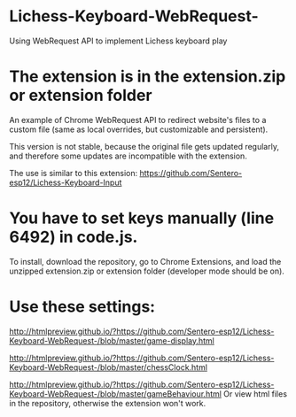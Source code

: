 # Lichess-Keyboard-WebRequest-
Using WebRequest API to implement Lichess keyboard play

# The extension is in the extension.zip or extension folder

An example of Chrome WebRequest API to redirect website's files to a custom file (same as local overrides, but customizable and persistent).

This version is not stable, because the original file gets updated regularly, and therefore some updates are incompatible with the extension.

The use is similar to this extension: 
https://github.com/Sentero-esp12/Lichess-Keyboard-Input

# You have to set keys manually (line 6492) in code.js.

To install, download the repository, go to Chrome Extensions, and load the unzipped extension.zip or extension folder (developer mode should be on).

# Use these settings:

http://htmlpreview.github.io/?https://github.com/Sentero-esp12/Lichess-Keyboard-WebRequest-/blob/master/game-display.html

http://htmlpreview.github.io/?https://github.com/Sentero-esp12/Lichess-Keyboard-WebRequest-/blob/master/chessClock.html

http://htmlpreview.github.io/?https://github.com/Sentero-esp12/Lichess-Keyboard-WebRequest-/blob/master/gameBehaviour.html
Or view html files in the repository, 
otherwise the extension won't work.
